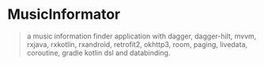 # MusicInformator
> a music information finder application with dagger, dagger-hilt, mvvm, rxjava, rxkotlin, rxandroid, retrofit2, okhttp3, room, paging, livedata, coroutine, gradle kotlin dsl and databinding.
